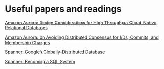 # Useful papers and readings

[Amazon Aurora: Design Considerations for High Throughput Cloud-Native Relational Databases](Amazon_Aurora_Design_Considerations_for_High_Throughput_Cloud-Native_Relational_Databases.md)

[Amazon Aurora: On Avoiding Distributed Consensus for I/Os, Commits, and Membership Changes](Amazon_Aurora-On_Avoiding_Distributed_Consensus_for_IOs_Commits_and_Membership_Changes.md)

[Spanner: Google’s Globally-Distributed Database](Spanner-Becoming_a_SQL_System.md)

[Spanner: Becoming a SQL System](Spanner-Google_Globally-Distributed_Database.md)